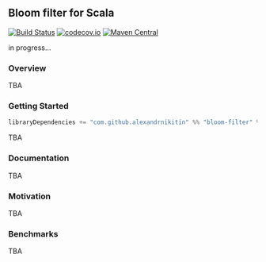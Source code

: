 ## Bloom filter for Scala

[![Build Status](https://travis-ci.org/alexandrnikitin/bloom-filter-scala.svg?branch=master)](https://travis-ci.org/alexandrnikitin/bloom-filter-scala)
[![codecov.io](https://codecov.io/github/alexandrnikitin/bloom-filter-scala/coverage.svg?branch=master)](https://codecov.io/github/alexandrnikitin/bloom-filter-scala?branch=master)
[![Maven Central](https://maven-badges.herokuapp.com/maven-central/com.github.alexandrnikitin/bloom-filter_2.11/badge.svg)](https://maven-badges.herokuapp.com/maven-central/com.github.alexandrnikitin/bloom-filter_2.11)

in progress...

### Overview

TBA

### Getting Started

```scala
libraryDependencies += "com.github.alexandrnikitin" %% "bloom-filter" % "0.3.0"
```

TBA

### Documentation

TBA

### Motivation

TBA

### Benchmarks

TBA